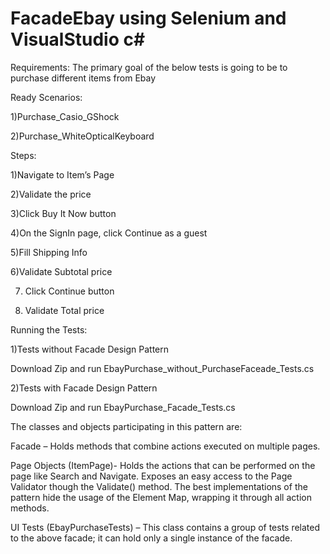 # FacadeEbay using Selenium and VisualStudio c#

Requirements:
The primary goal of the below tests is going to be to purchase different items from Ebay

Ready Scenarios:

1)Purchase_Casio_GShock

2)Purchase_WhiteOpticalKeyboard


Steps:

1)Navigate to Item’s Page

2)Validate the price

3)Click Buy It Now button

4)On the SignIn page, click Continue as a guest

5)Fill Shipping Info

6)Validate Subtotal price

7) Click Continue button

8) Validate Total price



Running the Tests:

1)Tests without Facade Design Pattern

Download Zip and run EbayPurchase_without_PurchaseFaceade_Tests.cs

2)Tests with Facade Design Pattern

Download Zip and run EbayPurchase_Facade_Tests.cs

The classes and objects participating in this pattern are:

Facade – Holds methods that combine actions executed on multiple pages.

Page Objects (ItemPage)- Holds the actions that can be performed on the 
page like Search and Navigate. Exposes an easy access to the Page Validator
though the Validate() method. The best implementations of the pattern hide 
the usage of the Element Map, wrapping it through all action methods.

UI Tests (EbayPurchaseTests) – This class contains a group of tests related
to the above facade; it can hold only a single instance of the facade.



